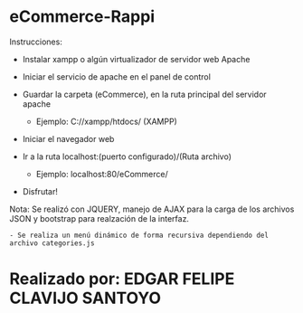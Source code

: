 # eCommerce-Rappi

Instrucciones:

 - Instalar xampp o algún virtualizador de servidor web Apache

 - Iniciar el servicio de apache en el panel de control
 
 - Guardar la carpeta (eCommerce), en la ruta principal del servidor apache
 	- Ejemplo: C://xampp/htdocs/ (XAMPP)

 - Iniciar el navegador web

 - Ir a la ruta localhost:(puerto configurado)/(Ruta archivo)
	- Ejemplo: localhost:80/eCommerce/

 - Disfrutar!

 Nota: Se realizó con JQUERY, manejo de AJAX para la carga de los archivos JSON y bootstrap para realzación de la interfaz.

	- Se realiza un menú dinámico de forma recursiva dependiendo del archivo categories.js
  
 
# Realizado por: EDGAR FELIPE CLAVIJO SANTOYO
